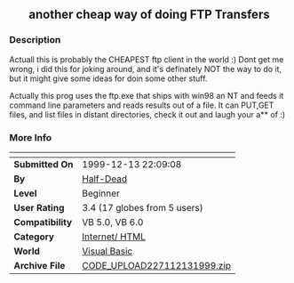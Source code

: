 ﻿<div align="center">

## another cheap way of doing FTP Transfers


</div>

### Description

Actuall this is probably the CHEAPEST ftp client in the world :) Dont get me wrong, i did this for joking around, and it's definately NOT the way to do it, but it might give some ideas for doin some other stuff.

Actually this prog uses the ftp.exe that ships with win98 an NT and feeds it command line parameters and reads results out of a file. It can PUT,GET files, and list files in distant directories, check it out and laugh your a** of :)
 
### More Info
 


<span>             |<span>
---                |---
**Submitted On**   |1999-12-13 22:09:08
**By**             |[Half\-Dead](https://github.com/Planet-Source-Code/PSCIndex/blob/master/ByAuthor/half-dead.md)
**Level**          |Beginner
**User Rating**    |3.4 (17 globes from 5 users)
**Compatibility**  |VB 5\.0, VB 6\.0
**Category**       |[Internet/ HTML](https://github.com/Planet-Source-Code/PSCIndex/blob/master/ByCategory/internet-html__1-34.md)
**World**          |[Visual Basic](https://github.com/Planet-Source-Code/PSCIndex/blob/master/ByWorld/visual-basic.md)
**Archive File**   |[CODE\_UPLOAD227112131999\.zip](https://github.com/Planet-Source-Code/half-dead-another-cheap-way-of-doing-ftp-transfers__1-4885/archive/master.zip)








